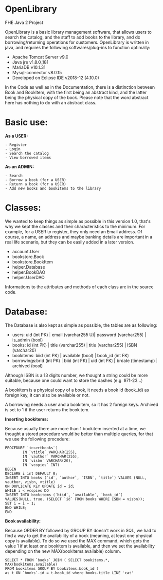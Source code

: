 # OpenLibrary
FHE Java 2 Project

OpenLibrary is a basic library management software, that allows users to search the catalog, and the staff to add books to the library, and do borrowing/returning operations for customers.
OpenLibrary is written in java, and requires the following softwares/plug-ins to function optimally:
 - Apache Tomcat Server v9.0
 - Java jre v1.8.0_181
 - MariaDB v10.1.31
 - Mysql-connector v8.0.15
 - Developed on Eclipse IDE v2018-12 (4.10.0)
 
In the Code as well as in the Documentation, there is a distinction between Book and BookItem, with the first being an abstract kind, and the latter being the physical copy of the book.
Please note that the word abstract here has nothing to do with an abstract class.
 
 # Basic use:
  
   **As a USER:**
  
    - Register
    - Login
    - Search the catalog
    - View borrowed items
    
   **As an ADMIN:**
  
    - Search
    - Borrow a book (for a USER)
    - Return a book (for a USER)
    - Add new books and bookitems to the library
    
 # Classes:
 We wanted to keep things as simple as possible in this version 1.0, that's why we kept the classes and their characteristics to the minimum.
 For example, for a USER to register, they only need an Email address. Of course, a name, an address and maybe banking details are important in a real life scenario, but they can be easily added in a later version.
    
   - account.User
   - bookstore.Book
   - bookstore.BookItem
   - helper.Database
   - helper.BookDAO
   - helper.UserDAO
   
 Informations to the attributes and methods of each class are in the source code.
   
 # Database:
 The Database is also kept as simple as possible, the tables are as following:
  - users:      uid (int PK) | email (varchar255 U)| password (varchar255) | is_admin (bool)
  - books:      id  (int PK) | title (varchar255)  | title    (varchar255) | ISBN (varchar20)
  - bookitems: biid (int PK) | available (bool)    | book_id (int FK)
  - borrowings:brid (int PK) | biid (int FK)       | uid (int FK)          | brdate (timestamp) | archived (bool)
  
Although ISBN is a 13 digits number, we thought a string could be more suitable, because one could want to store the dashes (e.g: 971-23...)  

A bookitem is a physical copy of a book, it needs a book id (book_id) as foreign key, it can also be available or not.

A borrowing needs a user and a bookitem, so it has 2 foreign keys. Archived is set to 1 if the user returns the bookitem.

**Inserting bookitems:** 

Because usually there are more than 1 bookitem inserted at a time, we thought a stored procedure would be better than multiple queries, for that we use the following procedure:
  ```
  PROCEDURE `insertbooks`(
          IN `vtitle` VARCHAR(255), 
          IN `vauthor` VARCHAR(255), 
          IN `visbn` VARCHAR(20), 
          IN `vcopies` INT)
  BEGIN
  DECLARE i int DEFAULT 0;
  INSERT INTO books (`id`, `author`, `ISBN`, `title`) VALUES (NULL, vauthor, visbn, vtitle) 
  ON DUPLICATE KEY UPDATE id = id;
  WHILE i < vcopies DO
  INSERT INTO bookitems (`biid`, `available`, `book_id`)
  VALUES(NULL, true, (SELECT `id` FROM books WHERE ISBN = visbn));
  SET i = i + 1;
  END WHILE;
  END
```

**Book availability:**

Because ORDER BY followed by GROUP BY doesn't work in SQL, we had to find a way to get the availability of a book (meaning, at least one physical copy is available).
To do so we used the MAX command, which gets the value 1 if at least one bookitem is available, and then we set the availability depending on the new MAX(bookitems.available) column.

```
SELECT * FROM `books` JOIN ( SELECT bookitems.*, MAX(bookitems.available)
FROM bookitems GROUP BY bookitems.book_id )
as t ON `books`.id = t.book_id where books.title LIKE 'cat'
```
  
  
